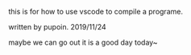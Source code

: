this is for how to use vscode to compile a programe.

written by pupoin.
2019/11/24

maybe we can go out 
it is a good day today~
